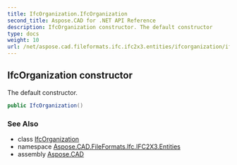 ```yaml
---
title: IfcOrganization.IfcOrganization
second_title: Aspose.CAD for .NET API Reference
description: IfcOrganization constructor. The default constructor
type: docs
weight: 10
url: /net/aspose.cad.fileformats.ifc.ifc2x3.entities/ifcorganization/ifcorganization/
---
```

## IfcOrganization constructor

The default constructor.

```csharp
public IfcOrganization()
```

### See Also

* class [IfcOrganization](../)
* namespace [Aspose.CAD.FileFormats.Ifc.IFC2X3.Entities](../../ifcorganization/)
* assembly [Aspose.CAD](../../../)


